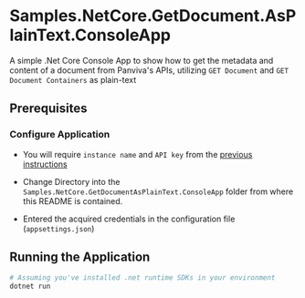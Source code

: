 # Samples.NetCore.GetDocument.AsPlainText.ConsoleApp

A simple .Net Core Console App to show how to get the metadata and content of a document from Panviva's APIs, utilizing `GET Document` and `GET Document Containers` as plain-text

## Prerequisites

### Configure Application

- You will require `instance name` and `API key` from the [previous instructions](../README.md#how-to-get-credentials)

- Change Directory into the `Samples.NetCore.GetDocumentAsPlainText.ConsoleApp` folder from where this README is contained.

- Entered the acquired credentials in the configuration file (`appsettings.json`)

## Running the Application

```bash
# Assuming you've installed .net runtime SDKs in your environment
dotnet run
```
